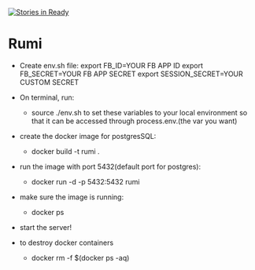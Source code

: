 [![Stories in Ready](https://badge.waffle.io/Ubiquitous-Marmosets/Rumi.png?label=ready&title=Ready)](https://waffle.io/Ubiquitous-Marmosets/Rumi)
# Rumi

- Create env.sh file:
  export FB_ID=YOUR FB APP ID
  export FB_SECRET=YOUR FB APP SECRET
  export SESSION_SECRET=YOUR CUSTOM SECRET
- On terminal, run:
  - source ./env.sh
  to set these variables to your local environment so that it can be accessed through process.env.(the var you want)

- create the docker image for postgresSQL:
  - docker build -t rumi .
- run the image with port 5432(default port for postgres):
  - docker run -d -p 5432:5432 rumi
- make sure the image is running:
  - docker ps
- start the server!
 

- to destroy docker containers 
  - docker rm -f $(docker ps -aq)
